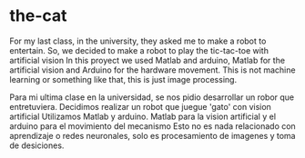 # the-cat
For my last class, in the university, they asked me to make a robot to entertain. So, we decided to make a robot to play the tic-tac-toe with artificial vision 
In this proyect we used Matlab and arduino, Matlab for the artificial vision and Arduino for the hardware movement. 
This is not machine learning or something like that, this is just image processing.

Para mi ultima clase en la universidad, se nos pidio desarrollar un robor que entretuviera. Decidimos realizar un robot que juegue 'gato' con vision artificial
Utilizamos Matlab y arduino. Matlab para la vision artificial y el arduino para el movimiento del mecanismo
Esto no es nada relacionado con aprendizaje o redes neuronales, solo es procesamiento de imagenes y toma de desiciones. 

